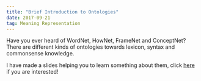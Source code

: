 ```yaml
---
title: "Brief Introduction to Ontologies"
date: 2017-09-21
tag: Meaning Representation
---
```


Have you ever heard of WordNet, HowNet, FrameNet and ConceptNet? There are different kinds of ontologies towards lexicon, syntax and commonsense knowledge.

I have made a slides helping you to learn something about them, click [here](http://zi-lin.com/pdf/intro-ontologies.pdf) if you are interested!
